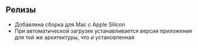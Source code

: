 ## Релизы

- Добавлена сборка для Mac с Apple Silicon
- При автоматической загрузке устанавливается версия приложения 
  для той же архитектуры, что и установленная
